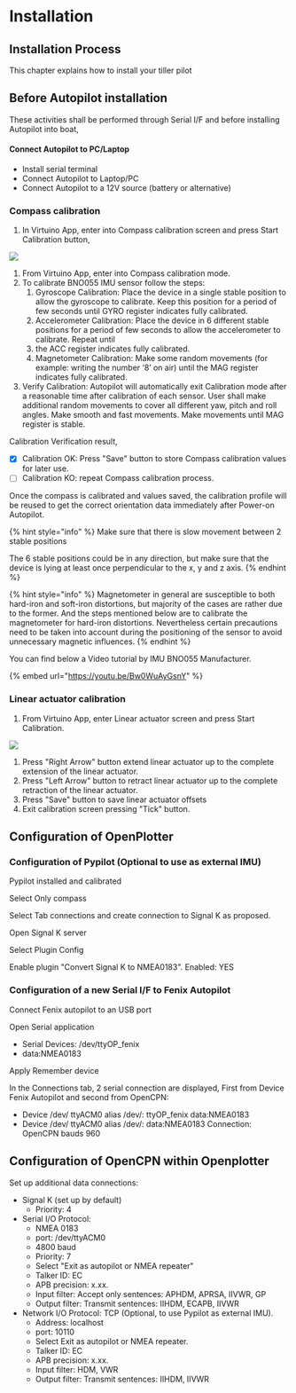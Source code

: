 # Installation

## Installation Process

This chapter explains how to install your tiller pilot&#x20;

## Before Autopilot installation

These activities shall be performed through Serial I/F and before installing Autopilot into boat,

#### Connect Autopilot to PC/Laptop

* Install serial terminal&#x20;
* Connect Autopilot to Laptop/PC
* Connect Autopilot to a 12V source (battery or alternative)

### Compass calibration

1. In Virtuino App, enter into Compass calibration screen and press Start Calibration button,

![](<../.gitbook/assets/compass calib.jpg>)

1. From Virtuino App, enter into Compass calibration mode.
2. To calibrate BNO055 IMU sensor follow the steps:
   1. Gyroscope Calibration: Place the device in a single stable position to allow the gyroscope to calibrate. Keep this position for a period of few seconds until GYRO register indicates fully calibrated.
   2. Accelerometer Calibration: Place the device in 6 different stable positions for a period of few seconds to allow the accelerometer to calibrate. Repeat until&#x20;
   3. the ACC register indicates fully calibrated.
   4. Magnetometer Calibration: Make some random movements (for example: writing the number ‘8’ on air) until the MAG register indicates fully calibrated.
3. Verify Calibration: Autopilot will automatically exit Calibration mode after a reasonable time after calibration of each sensor. User shall make additional random movements to cover all different yaw, pitch and roll angles. Make smooth and fast movements. Make movements until MAG register is stable.

Calibration Verification result,

* [x] Calibration OK: Press "Save" button to store Compass calibration values for later use.
* [ ] Calibration KO: repeat Compass calibration process.

Once the compass is calibrated and values saved, the calibration profile will be reused to get the correct orientation data immediately after Power-on Autopilot.

{% hint style="info" %}
Make sure that there is slow movement between 2 stable positions

The 6 stable positions could be in any direction, but make sure that the device is lying at least once perpendicular to the x, y and z axis.
{% endhint %}

{% hint style="info" %}
Magnetometer in general are susceptible to both hard-iron and soft-iron distortions, but majority of the cases are rather due to the former. And the steps mentioned below are to calibrate the magnetometer for hard-iron distortions. Nevertheless certain precautions need to be taken into account during the positioning of the sensor to avoid unnecessary magnetic influences.
{% endhint %}

You can find below a Video tutorial by IMU BNO055 Manufacturer.

{% embed url="https://youtu.be/Bw0WuAyGsnY" %}

### Linear actuator calibration

1. From Virtuino App, enter Linear actuator screen and press Start Calibration.

![](<../.gitbook/assets/linear calib.jpg>)

1. Press "Right Arrow" button extend linear actuator up to the complete extension of the linear actuator.
2. Press "Left Arrow" button to retract linear actuator up to the complete retraction of the linear actuator.
3. Press "Save" button to save linear actuator offsets
4. Exit calibration screen pressing "Tick" button.

## Configuration of OpenPlotter

### Configuration of Pypilot (Optional to use as external IMU)

Pypilot installed and calibrated

Select Only compass

Select Tab connections and create connection to Signal K as proposed.

Open Signal K server

Select Plugin Config

Enable plugin "Convert Signal K to NMEA0183". Enabled: YES

### Configuration of a new Serial I/F to Fenix Autopilot

Connect Fenix autopilot to an USB port

Open Serial application

* Serial Devices: /dev/ttyOP\_fenix
* data:NMEA0183

Apply Remember device

In the Connections tab, 2 serial connection are displayed, First from Device Fenix Autopilot and second from OpenCPN:

* Device /dev/ ttyACM0 alias /dev/: ttyOP\_fenix data:NMEA0183&#x20;
* Device /dev/ ttyACM0 alias /dev/: data:NMEA0183 Connection: OpenCPN bauds 960

## Configuration of OpenCPN within Openplotter

Set up additional data connections:

* Signal K (set up by default)
  * Priority: 4
* Serial I/O Protocol:&#x20;
  * NMEA 0183&#x20;
  * port: /dev/ttyACM0&#x20;
  * 4800 baud
  * Priority: 7
  * Select "Exit as autopilot or NMEA repeater"
  * Talker ID: EC
  * APB precision: x.xx.
  * Input filter: Accept only sentences: APHDM, APRSA, IIVWR, GP
  * Output filter: Transmit sentences: IIHDM, ECAPB, IIVWR
* Network I/O Protocol: TCP (Optional, to use Pypilot as external IMU).
  * Address: localhost
  * port: 10110
  * Select Exit as autopilot or NMEA repeater.
  * Talker ID: EC
  * APB precision: x.xx.&#x20;
  * Input filter: HDM, VWR
  * Output filter: Transmit sentences: IIHDM, IIVWR

